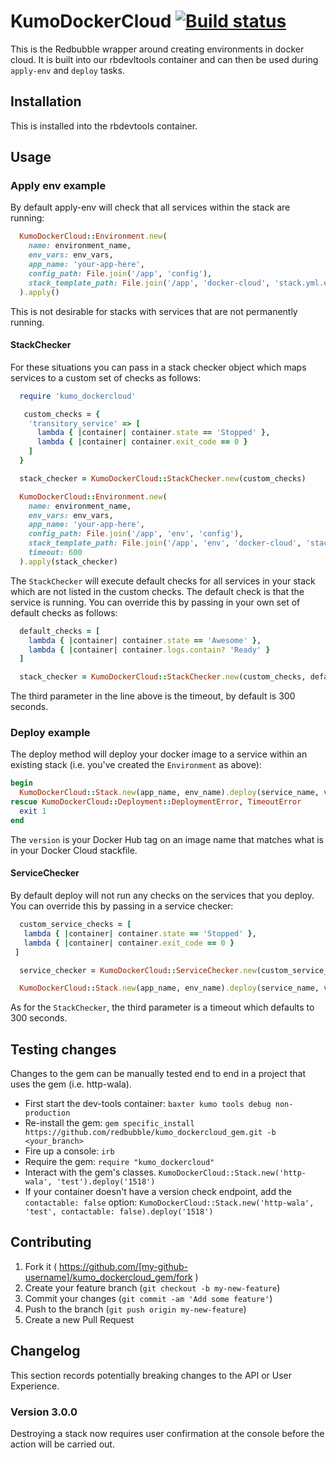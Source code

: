 # KumoDockerCloud [![Build status](https://badge.buildkite.com/e9ebd06f4732bbb2a914228ac8816a2bbbeaf8bf0444ea00b4.svg)](https://buildkite.com/redbubble/kumo-docker-cloud)

This is the Redbubble wrapper around creating environments in docker cloud.  It is built into our rbdevltools container and can then be used during `apply-env` and `deploy` tasks.

## Installation

This is installed into the rbdevtools container.

## Usage

### Apply env example

By default apply-env will check that all services within the stack are running:

```ruby
  KumoDockerCloud::Environment.new(
    name: environment_name,
    env_vars: env_vars,
    app_name: 'your-app-here',
    config_path: File.join('/app', 'config'),
    stack_template_path: File.join('/app', 'docker-cloud', 'stack.yml.erb')
  ).apply()
```

This is not desirable for stacks with services that are not permanently running.

#### StackChecker

For these situations you can pass in a stack checker object which maps services to a custom set of checks as follows:

```ruby
  require 'kumo_dockercloud'

   custom_checks = {
    'transitory_service' => [
      lambda { |container| container.state == 'Stopped' },
      lambda { |container| container.exit_code == 0 }
    ]
  }

  stack_checker = KumoDockerCloud::StackChecker.new(custom_checks)

  KumoDockerCloud::Environment.new(
    name: environment_name,
    env_vars: env_vars,
    app_name: 'your-app-here',
    config_path: File.join('/app', 'env', 'config'),
    stack_template_path: File.join('/app', 'env', 'docker-cloud', 'stack.yml.erb'),
    timeout: 600
  ).apply(stack_checker)
```

The `StackChecker` will execute default checks for all services in your stack which are not listed
in the custom checks. The default check is that the service is running. You can override this by
passing in your own set of default checks as follows:

```ruby
  default_checks = [
    lambda { |container| container.state == 'Awesome' },
    lambda { |container| container.logs.contain? 'Ready' }
  ]

  stack_checker = KumoDockerCloud::StackChecker.new(custom_checks, default_checks, 120)
```

The third parameter in the line above is the timeout, by default is 300 seconds.

### Deploy example

The deploy method will deploy your docker image to a service within an existing stack
(i.e. you've created the `Environment` as above):

```ruby
begin
  KumoDockerCloud::Stack.new(app_name, env_name).deploy(service_name, version)
rescue KumoDockerCloud::Deployment::DeploymentError, TimeoutError
  exit 1
end
```

The `version` is your Docker Hub tag on an image name that matches what is in your
Docker Cloud stackfile.

#### ServiceChecker

By default deploy will not run any checks on the services that you deploy. You can override
this by passing in a service checker:

```ruby
  custom_service_checks = [
   lambda { |container| container.state == 'Stopped' },
   lambda { |container| container.exit_code == 0 }
 ]

  service_checker = KumoDockerCloud::ServiceChecker.new(custom_service_checks, 120)

  KumoDockerCloud::Stack.new(app_name, env_name).deploy(service_name, version, service_checker)

```
As for the `StackChecker`, the third parameter is a timeout which defaults to 300 seconds.

## Testing changes

Changes to the gem can be manually tested end to end in a project that uses the gem (i.e. http-wala).

- First start the dev-tools container: `baxter kumo tools debug non-production`
- Re-install the gem: `gem specific_install https://github.com/redbubble/kumo_dockercloud_gem.git -b <your_branch>`
- Fire up a console: `irb`
- Require the gem: `require "kumo_dockercloud"`
- Interact with the gem's classes. `KumoDockerCloud::Stack.new('http-wala', 'test').deploy('1518')`
- If your container doesn't have a version check endpoint, add the `contactable: false` option: `KumoDockerCloud::Stack.new('http-wala', 'test', contactable: false).deploy('1518')`


## Contributing

1. Fork it ( https://github.com/[my-github-username]/kumo_dockercloud_gem/fork )
2. Create your feature branch (`git checkout -b my-new-feature`)
3. Commit your changes (`git commit -am 'Add some feature'`)
4. Push to the branch (`git push origin my-new-feature`)
5. Create a new Pull Request

## Changelog

This section records potentially breaking changes to the API or User Experience.

### Version 3.0.0

Destroying a stack now requires user confirmation at the console before the action will be carried out.
